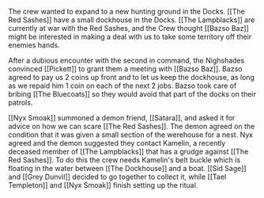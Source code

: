 The crew wanted to expand to a new hunting ground in the Docks. [[The Red Sashes]] have a small dockhouse in the Docks. [[The Lampblacks]] are currently at war with the Red Sashes, and the Crew thought [[Bazso Baz]] might be interested in making a deal with us to take some territory off their enemies hands.

After a dubious encounter with the second in command, the Nighshades convinced [[Pickett]] to grant them a meeting with [[Bazso Baz]]. Bazso agreed to pay us 2 coins up front and to let us keep the dockhouse, as long as we repaid him 1 coin on each of the next 2 jobs. Bazso took care of bribing [[The Bluecoats]] so they would avoid that part of the docks on their patrols.

[[Nyx Smoak]] summoned a demon friend, [[Satara]], and asked it for advice on how we can scare [[The Red Sashes]]. The demon agreed on the condition that it was given a small section of the werehouse for a nest. Nyx agreed and the demon suggested they contact Kamelin, a recently deceased member of [[The Lampblacks]] that has a grudge against [[The Red Sashes]]. To do this the crew needs Kamelin's belt buckle which is floating in the water between [[The Dockhouse]] and a boat. [[Sid Sage]] and [[Grey Dunvil]] decided to go together to collect it, while [[Tael Templeton]] and [[Nyx Smoak]] finish setting up the ritual.